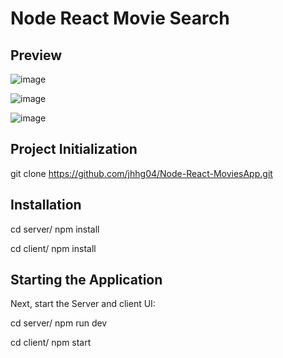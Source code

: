 # Node React Movie Search

## Preview
![image](https://user-images.githubusercontent.com/52834318/199044629-3ed88b3e-c99e-4429-9217-8ca975f6ce1f.png)

![image](https://user-images.githubusercontent.com/52834318/199050258-e27b32d4-3560-47a9-9ec2-8987b0e50fb8.png)

![image](https://user-images.githubusercontent.com/52834318/199046138-ef7c6138-c763-4020-8f8e-f2ac084c055f.png)

## Project Initialization
git clone https://github.com/jhhg04/Node-React-MoviesApp.git

## Installation
cd server/
npm install

cd client/
npm install

## Starting the Application

Next, start the Server and client UI:

cd server/
npm run dev

cd client/
npm start
